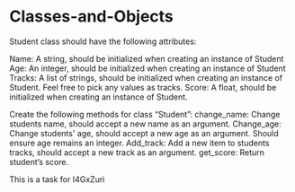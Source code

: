 # Classes-and-Objects
Student class should have the following attributes:

 Name: A string, should be initialized when creating an instance of Student
 Age: An integer, should be initialized when creating an instance of Student
 Tracks: A list of strings, should be initialized when creating an instance of Student. Feel free to pick any values as tracks.
 Score: A float, should be initialized when creating an instance of Student.    

Create the following methods for class “Student”:
change_name: Change students name, should accept a new name as an argument.
Change_age: Change students' age, should accept a new age as an argument. Should ensure age remains an integer.
Add_track: Add a new item to students tracks, should accept a new track as an argument.
get_score: Return student’s score.

This is a task for I4GxZuri 
